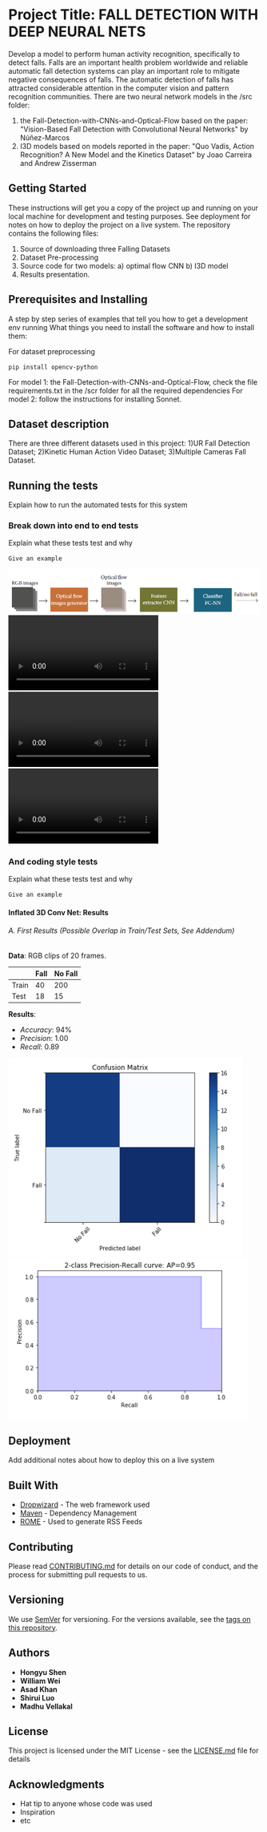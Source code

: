 # Project Title: FALL DETECTION WITH DEEP NEURAL NETS

Develop a model to perform human activity recognition, specifically to detect falls. Falls are an important health problem worldwide 
and reliable automatic fall detection systems can play an important role to mitigate negative consequences of falls.
The automatic detection of falls has attracted considerable attention in the computer vision and pattern recognition communities. There are two neural network models in the /src folder:
1) the Fall-Detection-with-CNNs-and-Optical-Flow based on the paper: "Vision-Based Fall Detection with Convolutional Neural Networks" by Núñez-Marcos
2) I3D models based on models reported in the paper: "Quo Vadis, Action Recognition? A New Model and the Kinetics Dataset" by Joao Carreira and Andrew Zisserman

## Getting Started
These instructions will get you a copy of the project up and running on your local machine for development and testing purposes. 
See deployment for notes on how to deploy the project on a live system.
The repository contains the following files:
1. Source of downloading three Falling Datasets 
2. Dataset Pre-processing 
3. Source code for two models: a) optimal flow CNN b) I3D model
4. Results presentation. 

## Prerequisites and Installing
A step by step series of examples that tell you how to get a development env running
What things you need to install the software and how to install them:

For dataset preprocessing
```
pip install opencv-python
```
For model 1: the Fall-Detection-with-CNNs-and-Optical-Flow, check the file requirements.txt in the /scr folder for all the required dependencies
For model 2: follow the instructions for installing Sonnet.

## Dataset description
There are three different datasets used in this project: 1)UR Fall Detection Dataset; 2)Kinetic Human Action Video Dataset; 3)Multiple Cameras Fall Dataset.

## Running the tests

Explain how to run the automated tests for this system

### Break down into end to end tests

Explain what these tests test and why

```
Give an example
```


![alt text](img/optical_flow_CNN.png "Title Text")
![Sample Video of a person not falling](img/adl-01.mp4) ![Sample Video of a person slowing lying down](img/adl-40.mp4) ![Sample Video of a person falling](img/fall-01.mp4)

### And coding style tests

Explain what these tests test and why

```
Give an example
```

#### Inflated 3D Conv Net: Results

###### A. First Results (Possible Overlap in Train/Test Sets, See Addendum)

__Data__: RGB clips of 20 frames.

|       | Fall  | No Fall |
| :---  | :---  | :---    |
| Train |  40   |  200    |
| Test  |  18   |  15     |


__Results__: 

- *Accuracy*: 94%
- *Precision*: 1.00
- *Recall*: 0.89

![Confusion Matrix](img/cm_1.png)
![Precsion Recall](img/pr_1.png)



## Deployment

Add additional notes about how to deploy this on a live system

## Built With

* [Dropwizard](http://www.dropwizard.io/1.0.2/docs/) - The web framework used
* [Maven](https://maven.apache.org/) - Dependency Management
* [ROME](https://rometools.github.io/rome/) - Used to generate RSS Feeds

## Contributing

Please read [CONTRIBUTING.md](https://gist.github.com/PurpleBooth/b24679402957c63ec426) for details on our code of conduct, and the process for submitting pull requests to us.

## Versioning

We use [SemVer](http://semver.org/) for versioning. For the versions available, see the [tags on this repository](https://github.com/your/project/tags). 

## Authors

* **Hongyu Shen** 
* **William Wei** 
* **Asad Khan** 
* **Shirui Luo** 
* **Madhu Vellakal** 

## License

This project is licensed under the MIT License - see the [LICENSE.md](LICENSE.md) file for details

## Acknowledgments

* Hat tip to anyone whose code was used
* Inspiration
* etc

